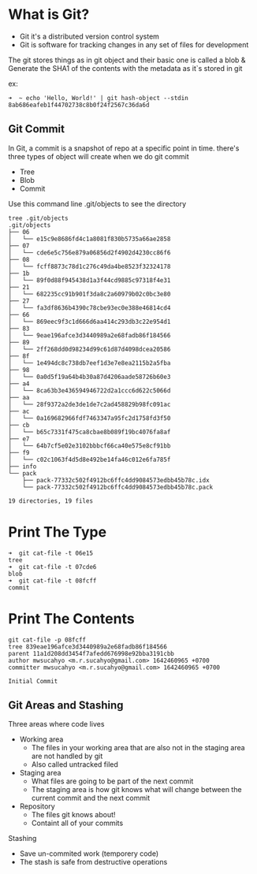 # What is Git?
- Git it's a distributed version control system
- Git is software for tracking changes in any set of files for development

The git stores things as in git object and their basic one is called a blob & Generate the SHA1 of the contents with the metadata as it`s stored in git

ex:
```
➜  ~ echo 'Hello, World!' | git hash-object --stdin
8ab686eafeb1f44702738c8b0f24f2567c36da6d
```

## Git Commit
In Git, a commit is a snapshot of repo at a specific point in time. there's three types of object will create when we do git commit
- Tree
- Blob
- Commit

Use this command line .git/objects to see the directory

```
tree .git/objects     
.git/objects
├── 06
│   └── e15c9e8686fd4c1a8081f830b5735a66ae2858
├── 07
│   └── cde6e5c756e879a06856d2f4902d4230cc86f6
├── 08
│   └── fcff8873c78d1c276c49da4be8523f32324178
├── 1b
│   └── 89f0d88f945438d1a3f44cd9885c97318f4e31
├── 21
│   └── 682235cc91b901f3da8c2a60979b02c0bc3e80
├── 27
│   └── fa3df8636b4390c78cbe93ec0e388e46814cd4
├── 66
│   └── 869eec9f3c1d666d6aa414c293db3c22e954d1
├── 83
│   └── 9eae196afce3d3440989a2e68fadb86f184566
├── 89
│   └── 2ff268dd0d98234d99c61d87d4098dcea20586
├── 8f
│   └── 1e494dc8c738db7eef1d3e7e8ea2115b2a5fba
├── 98
│   └── 0a0d5f19a64b4b30a87d4206aade58726b60e3
├── a4
│   └── 8ca63b3e436594946722d2a1ccc6d622c5066d
├── aa
│   └── 28f9372a2de3de1de7c2ad458829b98fc091ac
├── ac
│   └── 0a169682966fdf7463347a95fc2d1758fd3f50
├── cb
│   └── b65c7331f475ca8cbae8b089f19bc4076fa8af
├── e7
│   └── 64b7cf5e02e3102bbbcf66ca40e575e8cf91bb
├── f9
│   └── c02c1063f4d5d8e492be14fa46c012e6fa785f
├── info
└── pack
    ├── pack-77332c502f4912bc6ffc4dd9084573edbb45b78c.idx
    └── pack-77332c502f4912bc6ffc4dd9084573edbb45b78c.pack

19 directories, 19 files
```

# Print The Type
```
➜  git cat-file -t 06e15 
tree
➜  git cat-file -t 07cde6
blob
➜  git cat-file -t 08fcff
commit
```
# Print The Contents
```
git cat-file -p 08fcff
tree 839eae196afce3d3440989a2e68fadb86f184566
parent 11a1d208dd3454f7afedd676998e92bba3191cbb
author mwsucahyo <m.r.sucahyo@gmail.com> 1642460965 +0700
committer mwsucahyo <m.r.sucahyo@gmail.com> 1642460965 +0700

Initial Commit
```


## Git Areas and Stashing
Three areas where code lives
- Working area
  - The files in your working area that are also not in the staging area are not handled by git
  - Also called untracked filed 
- Staging area
  - What files are going to be part of the next commit
  - The staging area is how git knows what will change between the current commit and the next commit 
- Repository
  - The files git knows about!
  - Containt all of your commits

Stashing 
  - Save un-commited work (temporery code)
  - The stash is safe from destructive operations




